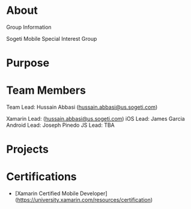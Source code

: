# About
Group Information

Sogeti Mobile Special Interest Group

# Purpose

# Team Members
Team Lead: Hussain Abbasi (hussain.abbasi@us.sogeti.com)

Xamarin Lead: (hussain.abbasi@us.sogeti.com)
iOS Lead: James Garcia
Android Lead: Joseph Pinedo
JS Lead: TBA

# Projects

# Certifications

* [Xamarin Certified Mobile Developer] (https://university.xamarin.com/resources/certification)
